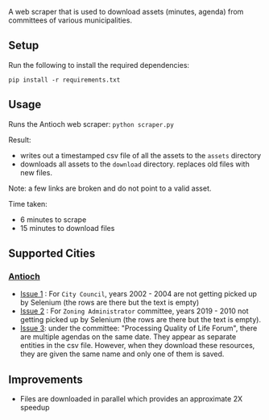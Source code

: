 A web scraper that is used to download assets (minutes, agenda) from committees of various municipalities. 

## Setup
Run the following to install the required dependencies:

`pip install -r requirements.txt`

## Usage

Runs the Antioch web scraper:
`python scraper.py`

Result:
- writes out a timestamped csv file of all the assets to the `assets` directory
- downloads all assets to the `download` directory. replaces old files with new files.

Note: a few links are broken and do not point to a valid asset.

Time taken:
* 6 minutes to scrape
* 15 minutes to download files

## Supported Cities

### [Antioch](https://www.antiochca.gov/government/agendas-and-minutes/)

* [Issue 1](https://github.com/chrisgioia64/civic-scraper/issues/3) : For `City Council`, years 2002 - 2004 are not getting picked up by Selenium (the rows are there but the text is empty) 
* [Issue 2](https://github.com/chrisgioia64/civic-scraper/issues/3) : For `Zoning Administrator` committee, years 2019 - 2010 not getting picked up by Selenium (the rows are there but the text is empty).
* [Issue 3](https://github.com/chrisgioia64/civic-scraper/issues/1): under the committee: "Processing Quality of Life Forum", there are multiple agendas on the same date. They appear as separate entities in the csv file. However, when they download these resources, they are given the same name and only one of them is saved.

## Improvements

* Files are downloaded in parallel which provides an approximate 2X speedup